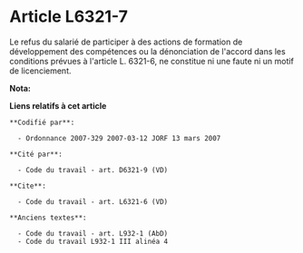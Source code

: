 # Article L6321-7

Le refus du salarié de participer à des actions de formation de développement des compétences ou la dénonciation de l'accord
dans les conditions prévues à l'article L. 6321-6, ne constitue ni une faute ni un motif de licenciement.

**Nota:**



**Liens relatifs à cet article**

	**Codifié par**:

	  - Ordonnance 2007-329 2007-03-12 JORF 13 mars 2007

	**Cité par**:

	  - Code du travail - art. D6321-9 (VD)

	**Cite**:

	  - Code du travail - art. L6321-6 (VD)

	**Anciens textes**:

	  - Code du travail - art. L932-1 (AbD)
	  - Code du travail L932-1 III alinéa 4
